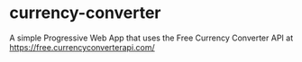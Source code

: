 # currency-converter
A simple Progressive Web App that uses the Free Currency Converter API at https://free.currencyconverterapi.com/
